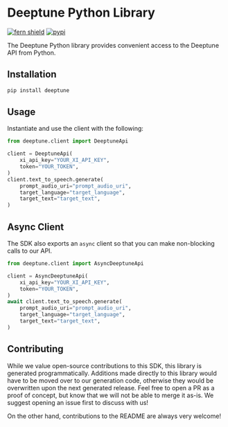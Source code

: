 # Deeptune Python Library

[![fern shield](https://img.shields.io/badge/%F0%9F%8C%BF-SDK%20generated%20by%20Fern-brightgreen)](https://github.com/fern-api/fern)
[![pypi](https://img.shields.io/pypi/v/deeptune)](https://pypi.python.org/pypi/deeptune)

The Deeptune Python library provides convenient access to the Deeptune API from Python.

## Installation

```sh
pip install deeptune
```

## Usage

Instantiate and use the client with the following:

```python
from deeptune.client import DeeptuneApi

client = DeeptuneApi(
    xi_api_key="YOUR_XI_API_KEY",
    token="YOUR_TOKEN",
)
client.text_to_speech.generate(
    prompt_audio_uri="prompt_audio_uri",
    target_language="target_language",
    target_text="target_text",
)
```

## Async Client

The SDK also exports an `async` client so that you can make non-blocking calls to our API.

```python
from deeptune.client import AsyncDeeptuneApi

client = AsyncDeeptuneApi(
    xi_api_key="YOUR_XI_API_KEY",
    token="YOUR_TOKEN",
)
await client.text_to_speech.generate(
    prompt_audio_uri="prompt_audio_uri",
    target_language="target_language",
    target_text="target_text",
)
```

## Contributing

While we value open-source contributions to this SDK, this library is generated programmatically.
Additions made directly to this library would have to be moved over to our generation code,
otherwise they would be overwritten upon the next generated release. Feel free to open a PR as
a proof of concept, but know that we will not be able to merge it as-is. We suggest opening
an issue first to discuss with us!

On the other hand, contributions to the README are always very welcome!
